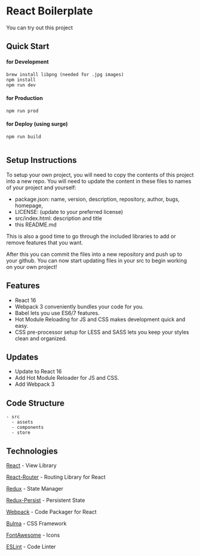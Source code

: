 # React Boilerplate

You can try out this project

## Quick Start

#### for Development

```
brew install libpng (needed for .jpg images)
npm install
npm run dev
```

#### for Production

```
npm run prod
```

#### for Deploy (using surge)

```
npm run build


```

## Setup Instructions

To setup your own project, you will need to copy the contents of this project into a new repo.
You will need to update the content in these files to names of your project and yourself:

* package.json: name, version, description, repository, author, bugs, homepage,
* LICENSE: (update to your preferred license)
* src/index.html: description and title
* this README.md

This is also a good time to go through the included libraries to add or remove features that you want.

After this you can commit the files into a new repository and push up to your github.
You can now start updating files in your src to begin working on your own project!

## Features

* React 16
* Webpack 3 conveniently bundles your code for you.
* Babel lets you use ES6/7 features.
* Hot Module Reloading for JS and CSS makes development quick and easy.
* CSS pre-processor setup for LESS and SASS lets you keep your styles clean and organized.

## Updates

* Update to React 16
* Add Hot Module Reloader for JS and CSS.
* Add Webpack 3

## Code Structure

```
- src
  - assets
  - components
  - store
```

## Technologies

[React](https://facebook.github.io/react/) - View Library

[React-Router](https://reacttraining.com/react-router/) - Routing Library for React

[Redux](http://redux.js.org/) - State Manager

[Redux-Persist](https://github.com/rt2zz/redux-persist) - Persistent State

[Webpack](https://webpack.github.io/) - Code Packager for React

[Bulma](http://bulma.io/) - CSS Framework

[FontAwesome](http://fontawesome.io/) - Icons

[ESLint](http://eslint.org/) - Code Linter
